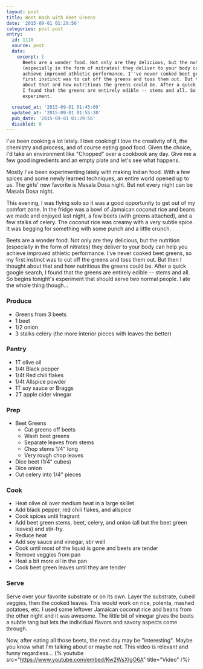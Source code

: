 ```yaml
---
layout: post
title: Beet Hash with Beet Greens
date: '2015-09-01 01:29:56'
categories: post post
entry:
  id: 1118
  source: post
  data:
    excerpt: |
      Beets are a wonder food. Not only are they delicious, but the nutrition
      (especially in the form of nitrates) they deliver to your body can help you
      achieve improved athletic performance. I''ve never cooked beet greens, so my
      first instinct was to cut off the greens and toss them out. But then I thought
      about that and how nutritious the greens could be. After a quick google search,
      I found that the greens are entirely edible -- stems and all. So begins tonight's
      experiment.

  created_at: '2015-09-01 01:45:09'
  updated_at: '2015-09-01 01:55:30'
  pub_date: '2015-09-01 01:29:56'
  disabled: 0
---
```


I've been cooking a lot lately. I love cooking! I love the creativity of it, the chemistry and process, and of course eating good food. Given the choice, I'd take an environment like "Chopped" over a cookbook any day. Give me a few good ingredients and an empty plate and let's see what happens.

Mostly I've been experimenting lately with making Indian food. With a few spices and some newly learned techniques, an entire world opened up to us. The girls' new favorite is Masala Dosa night. But not every night can be Masala Dosa night.

This evening, I was flying solo so it was a good opportunity to get out of my comfort zone. In the fridge was a bowl of Jamaican coconut rice and beans we made and enjoyed last night, a few beets (with greens attached), and a few stalks of celery. The coconut rice was creamy with a very subtle spice. It was begging for something with some punch and a little crunch.

Beets are a wonder food. Not only are they delicious, but the nutrition (especially in the form of nitrates) they deliver to your body can help you achieve improved athletic performance. I've never cooked beet greens, so my first instinct was to cut off the greens and toss them out. But then I thought about that and how nutritious the greens could be. After a quick google search, I found that the greens are entirely edible -- stems and all. So begins tonight's experiment that should serve two normal people. I ate the whole thing though...

### Produce

- Greens from 3 beets
- 1 beet
- 1/2 onion
- 3 stalks celery (the more interior pieces with leaves the better)

### Pantry

- 1T olive oil
- 1/4t Black pepper
- 1/4t Red chili flakes
- 1/4t Allspice powder
- 1T soy sauce or Braggs
- 2T apple cider vinegar

### Prep

- Beet Greens
  - Cut greens off beets
  - Wash beet greens
  - Separate leaves from stems
  - Chop stems 1/4" long
  - Very rough chop leaves
- Dice beet (1/4" cubes)
- Dice onion
- Cut celery into 1/4" pieces

### Cook

- Heat olive oil over medium heat in a large skillet
- Add black pepper, red chili flakes, and allspice
- Cook spices until fragrant
- Add beet green stems, beet, celery, and onion (all but the beet green leaves) and stir-fry.
- Reduce heat
- Add soy sauce and vinegar, stir well
- Cook until most of the liquid is gone and beets are tender
- Remove veggies from pan
- Heat a bit more oil in the pan
- Cook beet green leaves until they are tender

### Serve

Serve over your favorite substrate or on its own. Layer the substrate, cubed veggies, then the cooked leaves. This would work on rice, polenta, mashed potatoes, etc. I used some leftover Jamaican coconut rice and beans from the other night and it was awesome. The little bit of vinegar gives the beets a subtle tang but lets the individual flavors and savory aspects come through.

Now, after eating all those beets, the next day may be "interesting". Maybe you know what I'm talking about or maybe not. This video is relevant and funny regardless...
{% youtube src="https://www.youtube.com/embed/Kw2WsXIgO6A" title="Video" /%}
